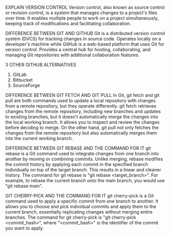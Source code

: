 EXPLAIN VERSION CONTROL
Version control, also known as source control or revision control, is a system that manages changes to a project's files over time. It enables multiple people to work on a project simultaneously, keeping track of modifications and facilitating collaboration.

DIFFERENCE BETWEEN GIT AND GITHUB
Git is a distributed version control system (DVCS) for tracking changes in source code. Operates locally on a developer's machine while GitHub is a web-based platform that uses Git for version control. Provides a central hub for hosting, collaborating, and managing Git repositories with additional collaboration features.

3 OTHER GITHUB ALTERNATIVES
1. GitLab
2. Bitbucket
3. SourceForge

DIFFERENCE BETWEEN GIT FETCH AND GIT PULL
In Git, git fetch and git pull are both commands used to update a local repository with changes from a remote repository, but they operate differently. 
git fetch retrieves changes from the remote repository, including new branches and updates to existing branches, but it doesn't automatically merge the changes into the local working branch. It allows you to inspect and review the changes before deciding to merge. 
On the other hand, git pull not only fetches the changes from the remote repository but also automatically merges them into the current working branch. 

DIFFERENCE BETWEEN GIT REBASE AND THE COMMAND FOR IT 
git rebase is a Git command used to integrate changes from one branch into another by moving or combining commits. Unlike merging, rebase modifies the commit history by applying each commit in the specified branch individually on top of the target branch. This results in a linear and cleaner history. The command for git rebase is "git rebase <target_branch>". For example, to rebase the current branch onto the main branch, you would use "git rebase main".

GIT CHERRY-PICK AND THE COMMAND FOR IT
git cherry-pick is a Git command used to apply a specific commit from one branch to another. It allows you to choose and pick individual commits and apply them to the current branch, essentially replicating changes without merging entire branches. The command for git cherry-pick is "git cherry-pick <commit_hash>", where "<commit_hash>" is the identifier of the commit you want to apply. 